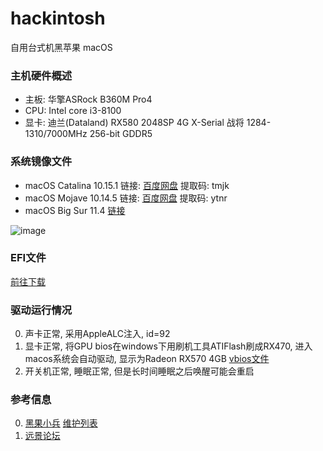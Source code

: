 # hackintosh
自用台式机黑苹果 macOS
### 主机硬件概述
- 主板: 华擎ASRock B360M Pro4
- CPU: Intel core i3-8100
- 显卡: 迪兰(Dataland) RX580 2048SP 4G X-Serial 战将 1284-1310/7000MHz 256-bit GDDR5 
### 系统镜像文件
- macOS Catalina 10.15.1 链接: [百度网盘](https://pan.baidu.com/s/1zDjO4jsh7Cyp2vz6maatgw) 提取码: tmjk
- macOS Mojave 10.14.5 链接: [百度网盘](https://pan.baidu.com/s/1mkKwJ50DDTfLcqHg0sgtpA) 提取码: ytnr
- macOS Big Sur 11.4 [链接](https://blog.daliansky.net/macOS-BigSur-11.4-20F71-Release-version-with-OC-0.6.9-and-Clover-5134-and-PE-original-image.html)

![image](https://user-images.githubusercontent.com/12687795/131237116-09975d53-ec23-4b02-83ad-ada10f1e9414.png)

### EFI文件
[前往下载](https://github.com/Joehaivo/hackintosh/releases)
### 驱动运行情况
0. 声卡正常, 采用AppleALC注入, id=92
0. 显卡正常, 将GPU bios在windows下用刷机工具ATIFlash刷成RX470, 进入macos系统会自动驱动, 显示为Radeon RX570 4GB [vbios文件](https://github.com/Joehaivo/hackintosh/blob/master/MSI.RX570.4096.190115.rom)
0. 开关机正常, 睡眠正常, 但是长时间睡眠之后唤醒可能会重启
### 参考信息
0. [黑果小兵](https://blog.daliansky.net) [维护列表](https://blog.daliansky.net/Hackintosh-long-term-maintenance-model-checklist.html)
0. [远景论坛](http://bbs.pcbeta.com/forum-559-1.html)
